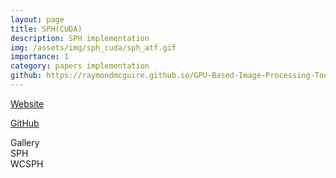 ```yaml
---
layout: page
title: SPH(CUDA)
description: SPH implementation
img: /assets/img/sph_cuda/sph_atf.gif
importance: 1
category: papers implementation
github: https://raymondmcguire.github.io/GPU-Based-Image-Processing-Tools/
---
```

<a href="https://raymondmcguire.github.io/SPH_CUDA/" target="_blank" title="GPU Based Image Processing Tools">Website</a>

<a href="https://github.com/RaymondMcGuire/SPH_CUDA" target="_blank" title="GPU Based Image Processing Tools">GitHub</a>

<div class="caption">
    Gallery
</div>
<div class="row justify-content-sm-center">
    <div class="col-sm-6 mt-3 mt-md-0">
        <img class="img-fluid rounded z-depth-1" src="{{ '/assets/img/sph_cuda/sph_atf.gif' | relative_url }}" alt="" 
        title="SPH"/>
        <div class="caption">
            SPH
        </div>
    </div>
    <div class="col-sm-6 mt-3 mt-md-0">
        <img class="img-fluid rounded z-depth-1" src="{{ '/assets/img/sph_cuda/wcsph_atf.gif' | relative_url }}" alt="" 
        title="WCSPH"/>
             <div class="caption">
            WCSPH
     </div>
    </div>

</div>